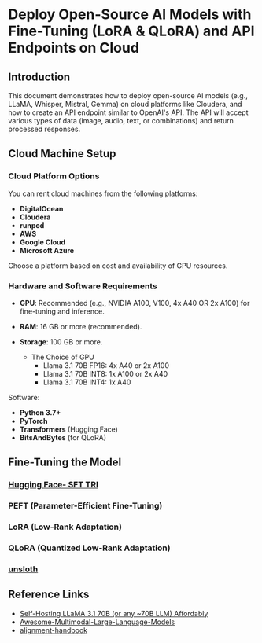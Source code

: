 # Deploy Open-Source AI Models with Fine-Tuning (LoRA & QLoRA) and API Endpoints on Cloud

## Introduction
This document demonstrates how to deploy open-source AI models (e.g., LLaMA, Whisper, Mistral, Gemma) on cloud platforms like Cloudera, and how to create an API endpoint similar to OpenAI's API. The API will accept various types of data (image, audio, text, or combinations) and return processed responses. 

## Cloud Machine Setup

### Cloud Platform Options
You can rent cloud machines from the following platforms:
- **DigitalOcean**
- **Cloudera**
- **runpod** 
- **AWS**
- **Google Cloud**
- **Microsoft Azure**

Choose a platform based on cost and availability of GPU resources.

### Hardware and Software Requirements
- **GPU**: Recommended (e.g., NVIDIA A100, V100, 4x A40 OR 2x A100) for fine-tuning and inference.
- **RAM**: 16 GB or more (recommended).
- **Storage**: 100 GB or more.

    - The Choice of GPU 
      - Llama 3.1 70B FP16: 4x A40 or 2x A100
      - Llama 3.1 70B INT8: 1x A100 or 2x A40
      - Llama 3.1 70B INT4: 1x A40

Software:
- **Python 3.7+**
- **PyTorch**
- **Transformers** (Hugging Face)
- **BitsAndBytes** (for QLoRA)

## Fine-Tuning the Model

### [Hugging Face- SFT TRl](https://huggingface.co/docs/trl/en/sft_trainer)
### PEFT (Parameter-Efficient Fine-Tuning)
### LoRA (Low-Rank Adaptation)
### QLoRA (Quantized Low-Rank Adaptation)
### [unsloth](https://github.com/unslothai/unsloth) 


## Reference Links
- [Self-Hosting LLaMA 3.1 70B (or any ~70B LLM) Affordably](https://abhinand05.medium.com/self-hosting-llama-3-1-70b-or-any-70b-llm-affordably-2bd323d72f8d)
- [Awesome-Multimodal-Large-Language-Models](https://github.com/BradyFU/Awesome-Multimodal-Large-Language-Models)
- [alignment-handbook](https://github.com/huggingface/alignment-handbook)
